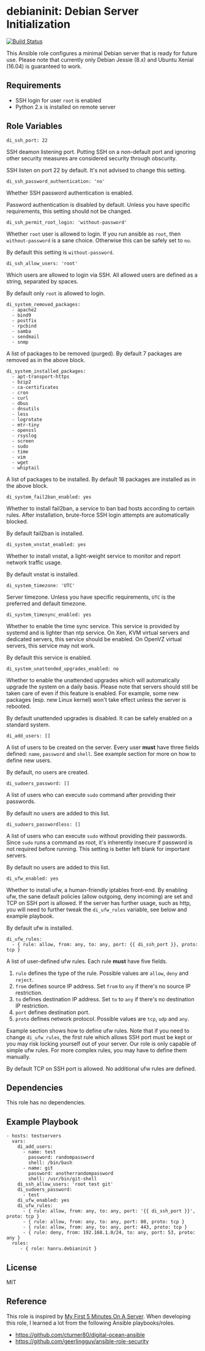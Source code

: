 debianinit: Debian Server Initialization
========================================

[![Build Status](https://travis-ci.org/hanru/debianinit.svg?branch=master)](https://travis-ci.org/hanru/debianinit)

This Ansible role configures a minimal Debian server that is ready for future use. Please note that currently only Debian Jessie (8.x) and Ubuntu Xenial (16.04) is guaranteed to work.

Requirements
------------

* SSH login for user `root` is enabled
* Python 2.x is installed on remote server

Role Variables
--------------

    di_ssh_port: 22

SSH deamon listening port. Putting SSH on a non-default port and ignoring other security measures are considered security through obscurity.

SSH listen on port 22 by default. It's not advised to change this setting.

    di_ssh_password_authentication: 'no'

Whether SSH password authentication is enabled.

Password authentication is disabled by default. Unless you have specific requirements, this setting should not be changed.

    di_ssh_permit_root_login: 'without-password'

Whether `root` user is allowed to login. If you run ansible as `root`, then `without-password` is a sane choice. Otherwise this can be safely set to `no`.

By default this setting is `without-password`.

    di_ssh_allow_users: 'root'

Which users are allowed to login via SSH. All allowed users are defined as a string, separated by spaces.

By default only `root` is allowed to login.

    di_system_removed_packages:
      - apache2
      - bind9
      - postfix
      - rpcbind
      - samba
      - sendmail
      - snmp

A list of packages to be removed (purged). By default 7 packages are removed as in the above block.

    di_system_installed_packages:
      - apt-transport-https
      - bzip2
      - ca-certificates
      - cron
      - curl
      - dbus
      - dnsutils
      - less
      - logrotate
      - mtr-tiny
      - openssl
      - rsyslog
      - screen
      - sudo
      - time
      - vim
      - wget
      - whiptail

A list of packages to be installed. By default 18 packages are installed as in the above block.

    di_system_fail2ban_enabled: yes

Whether to install fail2ban, a service to ban bad hosts according to certain rules. After installation, brute-force SSH login attempts are automatically blocked.

By default fail2ban is installed.

    di_system_vnstat_enabled: yes

Whether to install vnstat, a light-weight service to monitor and report network traffic usage.

By default vnstat is installed.

    di_system_timezone: 'UTC'

Server timezone. Unless you have specific requirements, `UTC` is the preferred and default timezone.

    di_system_timesync_enabled: yes

Whether to enable the time sync service. This service is provided by systemd and is lighter than ntp service. On Xen, KVM virtual servers and dedicated servers, this service should be enabled. On OpenVZ virtual servers, this service may not work.

By default this service is enabled.

    di_system_unattended_upgrades_enabled: no

Whether to enable the unattended upgrades which will automatically upgrade the system on a daily basis. Please note that servers should still be taken care of even if this feature is enabled. For example, some new packages (esp. new Linux kernel) won't take effect unless the server is rebooted.

By default unattended upgrades is disabled. It can be safely enabled on a standard system.

    di_add_users: []

A list of users to be created on the server. Every user **must** have three fields defined: `name`, `password` and `shell`. See example section for more on how to define new users.

By default, no users are created.

    di_sudoers_password: []

A list of users who can execute `sudo` command after providing their passwords.

By default no users are added to this list.

    di_sudoers_passwordless: []

A list of users who can execute `sudo` without providing their passwords. Since `sudo` runs a command as root, it's inherently insecure if password is not required before running. This setting is better left blank for important servers.

By default no users are added to this list.

    di_ufw_enabled: yes

Whether to install ufw, a human-friendly iptables front-end. By enabling ufw, the sane default policies (allow outgoing, deny incoming) are set and TCP on SSH port is allowed. If the server has further usage, such as http, you will need to further tweak the `di_ufw_rules` variable, see below and example playbook.

By default ufw is installed.

    di_ufw_rules:
      - { rule: allow, from: any, to: any, port: {{ di_ssh_port }}, proto: tcp }

A list of user-defined ufw rules. Each rule **must** have five fields.

1. `rule` defines the type of the rule. Possible values are `allow`, `deny` and `reject`.
2. `from` defines source IP address. Set `from` to `any` if there's no source IP restriction.
3. `to` defines destination IP address. Set `to` to `any` if there's no destination IP restriction.
4. `port` defines destination port.
5. `proto` defines network protocol. Possible values are `tcp`, `udp` and `any`.

Example section shows how to define ufw rules. Note that if you need to change `di_ufw_rules`, the first rule which allows SSH port must be kept or you may risk locking yourself out of your server. Our role is only capable of simple ufw rules. For more complex rules, you may have to define them manually.

By default TCP on SSH port is allowed. No additional ufw rules are defined.

Dependencies
------------

This role has no dependencies.

Example Playbook
----------------

    - hosts: testservers
      vars:
        di_add_users:
          - name: test
            password: randompassword
            shell: /bin/bash
          - name: git
            password: anotherrandompassword
            shell: /usr/bin/git-shell
        di_ssh_allow_users: 'root test git'
        di_sudoers_password:
          - test
        di_ufw_enabled: yes
        di_ufw_rules:
          - { rule: allow, from: any, to: any, port: '{{ di_ssh_port }}', proto: tcp }
          - { rule: allow, from: any, to: any, port: 80, proto: tcp }
          - { rule: allow, from: any, to: any, port: 443, proto: tcp }
          - { rule: deny, from: 192.168.1.0/24, to: any, port: 53, proto: any }
      roles:
         - { role: hanru.debianinit }

License
-------

MIT

Reference
---------

This role is inspired by [My First 5 Minutes On A Server](https://plusbryan.com/my-first-5-minutes-on-a-server-or-essential-security-for-linux-servers). When developing this role, I learned a lot from the following Ansible playbooks/roles.

* https://github.com/cturner80/digital-ocean-ansible 
* https://github.com/geerlingguy/ansible-role-security